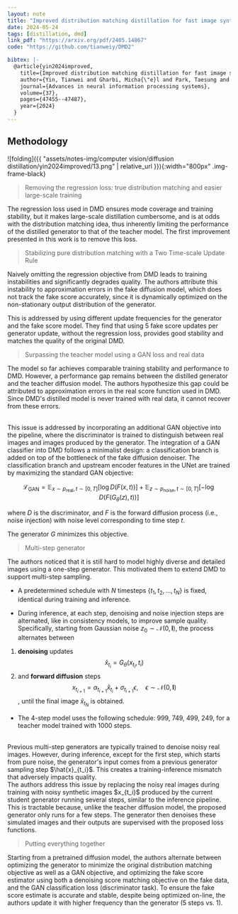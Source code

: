 ```yaml
---
layout: note
title: "Improved distribution matching distillation for fast image synthesis"
date: 2024-05-24
tags: [distillation, dmd]
link_pdf: "https://arxiv.org/pdf/2405.14867"
code: "https://github.com/tianweiy/DMD2"

bibtex: |-
  @article{yin2024improved,
    title={Improved distribution matching distillation for fast image synthesis},
    author={Yin, Tianwei and Gharbi, Micha{\"e}l and Park, Taesung and Zhang, Richard and Shechtman, Eli and Durand, Fredo and Freeman, Bill},
    journal={Advances in neural information processing systems},
    volume={37},
    pages={47455--47487},
    year={2024}
  }
---
```


## Methodology

![folding]({{ "assets/notes-img/computer vision/diffusion distillation/yin2024improved/13.png" | relative_url }}){:width="800px" .img-frame-black}

> Removing the regression loss: true distribution matching and easier large-scale training

The regression loss used in DMD ensures mode coverage and training stability, but it makes large-scale distillation cumbersome, and is at odds with the
distribution matching idea, thus inherently limiting the performance of the distilled generator to that of the teacher model. 
The first improvement presented in this work is to remove this loss.

> Stabilizing pure distribution matching with a Two Time-scale Update Rule

Naively omitting the regression objective from DMD leads to training instabilities and significantly degrades quality.
The authors attribute this instability to approximation errors in the fake diffusion model, which does not track the fake score accurately, since it is dynamically optimized on the non-stationary output distribution of the generator.

This is addressed by using different update frequencies for the generator and the fake score model.
They find that using 5 fake score updates per generator update, without the regression loss, provides good stability and matches the quality of the original DMD.

> Surpassing the teacher model using a GAN loss and real data

The model so far achieves comparable training stability and performance to DMD.
However, a performance gap remains between the distilled generator and the teacher diffusion model. 
The authors hypothesize this gap could be attributed to approximation errors in the real score function used in DMD. 
Since DMD's distilled model is never trained with real data, it cannot recover from these errors.

<br>
This issue is addressed by incorporating an additional GAN objective into the pipeline, where the discriminator is trained to distinguish between real images and images produced by the generator.
The integration of a GAN classifier into DMD follows a minimalist design: a classification branch is added on top of the bottleneck of the fake diffusion denoiser. 
The classification branch and upstream encoder features in the UNet are trained by maximizing the standard GAN objective:

$$\mathcal{L}_{\text{GAN}} = \mathbb{E}_{x \sim p_{\text{real}},\, t \sim [0, T]} \left[ \log D(F(x, t)) \right] + \mathbb{E}_{z \sim p_{\text{noise}},\, t \sim [0, T]} \left[ - \log D(F(G_\theta(z), t)) \right]$$

where $D$ is the discriminator, and $F$ is the forward diffusion process (i.e., noise injection) with noise level corresponding to time step $t$.

The generator $G$ minimizes this objective.

> Multi-step generator

The authors noticed that it is still hard to model highly diverse and detailed images using a one-step generator.
This motivated them to extend DMD to support multi-step sampling.

- A predetermined schedule with $N$ timesteps $\{t_1, t_2, \ldots, t_N\}$ is fixed, identical during training and inference. 

- During inference, at each step, denoising and noise injection steps are alternated, like in consistency models, to improve sample quality.
Specifically, starting from Gaussian noise $z_0 \sim \mathcal{N}(0, \mathbf{I})$, the process alternates between 
1. **denoising** updates $$\hat{x}_{t_i} = G_{\theta}(x_{t_i}, t_i)$$
2. and **forward diffusion** steps $$x_{t_{i+1}} = \alpha_{t_{i+1}} \hat{x}_{t_i} + \sigma_{t_{i+1}} \epsilon, \quad \epsilon \sim \mathcal{N}(0, \mathbf{I})$$, 
until the final image $\hat{x}_{t_N}$ is obtained.

- The 4-step model uses the following schedule: 999, 749, 499, 249, for a teacher model trained with 1000 steps.

<br>
Previous multi-step generators are typically trained to denoise noisy real images. 
However, during inference, except for the first step, which starts from pure noise, the generator's input comes from a previous generator sampling step $\hat{x}_{t_i}$. 
This creates a training-inference mismatch that adversely impacts quality.

<br>
The authors address this issue by replacing the noisy real images during training with noisy synthetic images $x_{t_i}$ produced by the current student generator running several steps, similar to the inference pipeline. 
This is tractable because, unlike the teacher diffusion model, the proposed generator only runs for a few steps.
The generator then denoises these simulated images and their outputs are supervised with the proposed loss functions.


> Putting everything together

Starting from a pretrained diffusion model, the authors alternate between optimizing the generator to minimize the original distribution matching objective as well as a GAN objective,
and optimizing the fake score estimator using both a denoising score matching objective on the fake data, and the GAN classification loss (discriminator task). 
To ensure the fake score estimate is accurate and stable, despite being optimized on-line, the authors update it with higher frequency than the generator (5 steps vs. 1).
